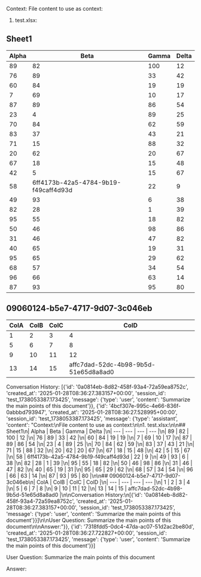 Context:
File content to use as context:

1. test.xlsx:

## Sheet1
| Alpha | Beta | Gamma | Delta |
| --- | --- | --- | --- |
| 89 | 82 | 100 | 12 |
| 76 | 89 | 33 | 42 |
| 60 | 84 | 19 | 19 |
| 7 | 69 | 10 | 17 |
| 87 | 89 | 86 | 54 |
| 23 | 4 | 89 | 25 |
| 70 | 84 | 62 | 59 |
| 83 | 37 | 43 | 21 |
| 71 | 15 | 88 | 32 |
| 20 | 62 | 20 | 67 |
| 67 | 18 | 15 | 48 |
| 42 | 5 | 15 | 67 |
| 58 | 6ff4173b-42a5-4784-9b19-f49caff4d93d | 22 | 9 |
| 49 | 93 | 6 | 38 |
| 82 | 28 | 1 | 39 |
| 95 | 55 | 18 | 82 |
| 50 | 46 | 98 | 86 |
| 31 | 46 | 47 | 82 |
| 40 | 65 | 19 | 31 |
| 95 | 65 | 29 | 62 |
| 68 | 57 | 34 | 54 |
| 96 | 66 | 63 | 14 |
| 87 | 93 | 95 | 80 |

## 09060124-b5e7-4717-9d07-3c046eb
| ColA | ColB | ColC | ColD |
| --- | --- | --- | --- |
| 1 | 2 | 3 | 4 |
| 5 | 6 | 7 | 8 |
| 9 | 10 | 11 | 12 |
| 13 | 14 | 15 | affc7dad-52dc-4b98-9b5d-51e65d8a8ad0 |

Conversation History:
[{'id': '0a0814eb-8d82-458f-93a4-72a59ea8752c', 'created_at': '2025-01-28T08:36:27.383157+00:00', 'session_id': 'test_1738053387.173425', 'message': {'type': 'user', 'content': 'Summarize the main points of this document'}}, {'id': '4bcf307e-995c-4e66-836f-0abbbd793947', 'created_at': '2025-01-28T08:36:27.528995+00:00', 'session_id': 'test_1738053387.173425', 'message': {'type': 'assistant', 'content': "Context:\nFile content to use as context:\n\n1. test.xlsx:\n\n## Sheet1\n| Alpha | Beta | Gamma | Delta |\n| --- | --- | --- | --- |\n| 89 | 82 | 100 | 12 |\n| 76 | 89 | 33 | 42 |\n| 60 | 84 | 19 | 19 |\n| 7 | 69 | 10 | 17 |\n| 87 | 89 | 86 | 54 |\n| 23 | 4 | 89 | 25 |\n| 70 | 84 | 62 | 59 |\n| 83 | 37 | 43 | 21 |\n| 71 | 15 | 88 | 32 |\n| 20 | 62 | 20 | 67 |\n| 67 | 18 | 15 | 48 |\n| 42 | 5 | 15 | 67 |\n| 58 | 6ff4173b-42a5-4784-9b19-f49caff4d93d | 22 | 9 |\n| 49 | 93 | 6 | 38 |\n| 82 | 28 | 1 | 39 |\n| 95 | 55 | 18 | 82 |\n| 50 | 46 | 98 | 86 |\n| 31 | 46 | 47 | 82 |\n| 40 | 65 | 19 | 31 |\n| 95 | 65 | 29 | 62 |\n| 68 | 57 | 34 | 54 |\n| 96 | 66 | 63 | 14 |\n| 87 | 93 | 95 | 80 |\n\n## 09060124-b5e7-4717-9d07-3c046eb\n| ColA | ColB | ColC | ColD |\n| --- | --- | --- | --- |\n| 1 | 2 | 3 | 4 |\n| 5 | 6 | 7 | 8 |\n| 9 | 10 | 11 | 12 |\n| 13 | 14 | 15 | affc7dad-52dc-4b98-9b5d-51e65d8a8ad0 |\n\nConversation History:\n[{'id': '0a0814eb-8d82-458f-93a4-72a59ea8752c', 'created_at': '2025-01-28T08:36:27.383157+00:00', 'session_id': 'test_1738053387.173425', 'message': {'type': 'user', 'content': 'Summarize the main points of this document'}}]\n\nUser Question: Summarize the main points of this document\n\nAnswer:"}}, {'id': '7318fdd5-0dc4-47da-ac07-51d2ac2be80d', 'created_at': '2025-01-28T08:36:27.722827+00:00', 'session_id': 'test_1738053387.173425', 'message': {'type': 'user', 'content': 'Summarize the main points of this document'}}]

User Question: Summarize the main points of this document

Answer: